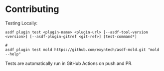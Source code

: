 # Contributing

Testing Locally:

```shell
asdf plugin test <plugin-name> <plugin-url> [--asdf-tool-version <version>] [--asdf-plugin-gitref <git-ref>] [test-command*]

#
asdf plugin test mold https://github.com/exyntech/asdf-mold.git "mold --help"
```

Tests are automatically run in GitHub Actions on push and PR.
